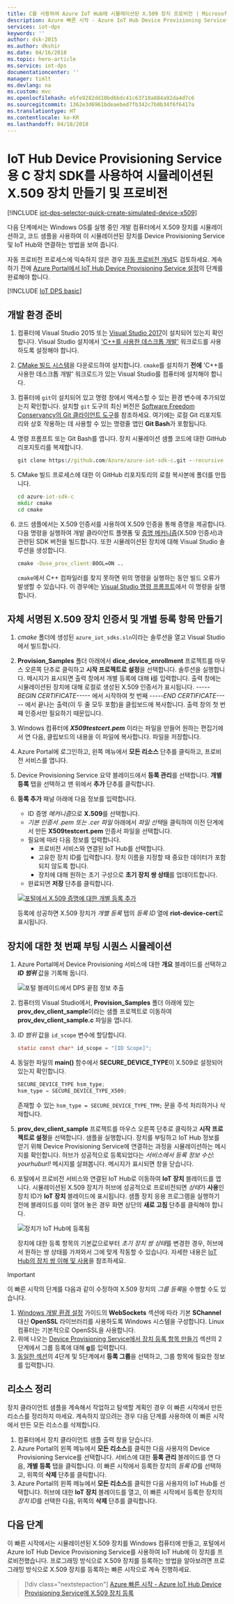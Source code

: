 ```yaml
---
title: C를 사용하여 Azure IoT Hub에 시뮬레이션된 X.509 장치 프로비전 | Microsoft Docs
description: Azure 빠른 시작 - Azure IoT Hub Device Provisioning Service용 C 장치 SDK를 사용하여 시뮬레이션된 X.509 장치 만들기 및 프로비전
services: iot-dps
keywords: ''
author: dsk-2015
ms.author: dkshir
ms.date: 04/16/2018
ms.topic: hero-article
ms.service: iot-dps
documentationcenter: ''
manager: timlt
ms.devlang: na
ms.custom: mvc
ms.openlocfilehash: e5fe9282dd10bd6bdc41c63718a884a92da4d7c6
ms.sourcegitcommit: 1362e3d6961bdeaebed7fb342c7b0b34f6f6417a
ms.translationtype: HT
ms.contentlocale: ko-KR
ms.lasthandoff: 04/18/2018
---
```

# <a name="create-and-provision-an-x509-simulated-device-using-c-device-sdk-for-iot-hub-device-provisioning-service"></a>IoT Hub Device Provisioning Service용 C 장치 SDK를 사용하여 시뮬레이션된 X.509 장치 만들기 및 프로비전
[!INCLUDE [iot-dps-selector-quick-create-simulated-device-x509](../../includes/iot-dps-selector-quick-create-simulated-device-x509.md)]

다음 단계에서는 Windows OS를 실행 중인 개발 컴퓨터에서 X.509 장치를 시뮬레이션하고, 코드 샘플을 사용하여 이 시뮬레이션된 장치를 Device Provisioning Service 및 IoT Hub와 연결하는 방법을 보여 줍니다. 

자동 프로비전 프로세스에 익숙하지 않은 경우 [자동 프로비전 개념](concepts-auto-provisioning.md)도 검토하세요. 계속하기 전에 [Azure Portal에서 IoT Hub Device Provisioning Service 설정](./quick-setup-auto-provision.md)의 단계를 완료해야 합니다. 

[!INCLUDE [IoT DPS basic](../../includes/iot-dps-basic.md)]

<a id="setupdevbox"></a>

## <a name="prepare-the-development-environment"></a>개발 환경 준비 

1. 컴퓨터에 Visual Studio 2015 또는 [Visual Studio 2017](https://www.visualstudio.com/vs/)이 설치되어 있는지 확인합니다. Visual Studio 설치에서 ['C++를 사용한 데스크톱 개발'](https://www.visualstudio.com/vs/support/selecting-workloads-visual-studio-2017/) 워크로드를 사용하도록 설정해야 합니다.

2. [CMake 빌드 시스템](https://cmake.org/download/)을 다운로드하여 설치합니다. `cmake`를 설치하기 **전에** 'C++를 사용한 데스크톱 개발' 워크로드가 있는 Visual Studio를 컴퓨터에 설치해야 합니다. 

3. 컴퓨터에 `git`이 설치되어 있고 명령 창에서 액세스할 수 있는 환경 변수에 추가되었는지 확인합니다. 설치할 `git` 도구의 최신 버전은 [Software Freedom Conservancy의 Git 클라이언트 도구](https://git-scm.com/download/)를 참조하세요. 여기에는 로컬 Git 리포지토리와 상호 작용하는 데 사용할 수 있는 명령줄 앱인 **Git Bash**가 포함됩니다. 

4. 명령 프롬프트 또는 Git Bash를 엽니다. 장치 시뮬레이션 샘플 코드에 대한 GitHub 리포지토리를 복제합니다.
    
    ```cmd
    git clone https://github.com/Azure/azure-iot-sdk-c.git --recursive
    ```

5. CMake 빌드 프로세스에 대한 이 GitHub 리포지토리의 로컬 복사본에 폴더를 만듭니다. 

    ```cmd
    cd azure-iot-sdk-c
    mkdir cmake
    cd cmake
    ```

6. 코드 샘플에서는 X.509 인증서를 사용하여 X.509 인증을 통해 증명을 제공합니다. 다음 명령을 실행하여 개발 클라이언트 플랫폼 및 [증명 메커니즘](concepts-security.md#attestation-mechanism)(X.509 인증서)과 관련된 SDK 버전을 빌드합니다. 또한 시뮬레이션된 장치에 대해 Visual Studio 솔루션을 생성합니다. 

    ```cmd
    cmake -Duse_prov_client:BOOL=ON ..
    ```
    
    `cmake`에서 C++ 컴파일러를 찾지 못하면 위의 명령을 실행하는 동안 빌드 오류가 발생할 수 있습니다. 이 경우에는 [Visual Studio 명령 프롬프트](https://docs.microsoft.com/dotnet/framework/tools/developer-command-prompt-for-vs)에서 이 명령을 실행합니다. 


<a id="portalenroll"></a>

## <a name="create-a-self-signed-x509-device-certificate-and-individual-enrollment-entry"></a>자체 서명된 X.509 장치 인증서 및 개별 등록 항목 만들기

1. *cmake* 폴더에 생성된 `azure_iot_sdks.sln`이라는 솔루션을 열고 Visual Studio에서 빌드합니다.

2. **Provision\_Samples** 폴더 아래에서 **dice\_device\_enrollment** 프로젝트를 마우스 오른쪽 단추로 클릭하고 **시작 프로젝트로 설정**을 선택합니다. 솔루션을 실행합니다. 메시지가 표시되면 출력 창에서 개별 등록에 대해 **i**를 입력합니다. 출력 창에는 시뮬레이션된 장치에 대해 로컬로 생성된 X.509 인증서가 표시됩니다. *-----BEGIN CERTIFICATE-----* 에서 시작하여 첫 번째 *-----END CERTIFICATE-----* 에서 끝나는 출력(이 두 줄 모두 포함)을 클립보드에 복사합니다. 출력 창의 첫 번째 인증서만 필요하기 때문입니다.
 
3. Windows 컴퓨터에 **_X509testcert.pem_** 이라는 파일을 만들어 원하는 편집기에서 연 다음, 클립보드의 내용을 이 파일에 복사합니다. 파일을 저장합니다. 

4. Azure Portal에 로그인하고, 왼쪽 메뉴에서 **모든 리소스** 단추를 클릭하고, 프로비전 서비스를 엽니다.

5. Device Provisioning Service 요약 블레이드에서 **등록 관리**를 선택합니다. **개별 등록** 탭을 선택하고 맨 위에서 **추가** 단추를 클릭합니다. 

6. **등록 추가** 패널 아래에 다음 정보를 입력합니다.
    - ID 증명 *메커니즘*으로 **X.509**를 선택합니다.
    - *기본 인증서 .pem 또는 .cer 파일* 아래에서 *파일 선택*을 클릭하여 이전 단계에서 만든 **X509testcert.pem** 인증서 파일을 선택합니다.
    - 필요에 따라 다음 정보를 입력합니다.
      - 프로비전 서비스와 연결된 IoT Hub를 선택합니다.
      - 고유한 장치 ID를 입력합니다. 장치 이름을 지정할 때 중요한 데이터가 포함되지 않도록 합니다. 
      - 장치에 대해 원하는 초기 구성으로 **초기 장치 쌍 상태**를 업데이트합니다.
    - 완료되면 **저장** 단추를 클릭합니다. 

    [![포털에서 X.509 증명에 대한 개별 등록 추가](./media/quick-create-simulated-device-x509/individual-enrollment.png)](./media/quick-create-simulated-device-x509/individual-enrollment.png#lightbox)

   등록에 성공하면 X.509 장치가 *개별 등록* 탭의 *등록 ID* 열에 **riot-device-cert**로 표시됩니다. 



<a id="firstbootsequence"></a>

## <a name="simulate-first-boot-sequence-for-the-device"></a>장치에 대한 첫 번째 부팅 시퀀스 시뮬레이션

1. Azure Portal에서 Device Provisioning 서비스에 대한 **개요** 블레이드를 선택하고 **_ID 범위_** 값을 기록해 둡니다.

    ![포털 블레이드에서 DPS 끝점 정보 추출](./media/quick-create-simulated-device-x509/extract-dps-endpoints.png) 

2. 컴퓨터의 Visual Studio에서, **Provision\_Samples** 폴더 아래에 있는 **prov\_dev\_client\_sample**이라는 샘플 프로젝트로 이동하여 **prov\_dev\_client\_sample.c** 파일을 엽니다.

3. _ID 범위_ 값을 `id_scope` 변수에 할당합니다. 

    ```c
    static const char* id_scope = "[ID Scope]";
    ```

4. 동일한 파일의 **main()** 함수에서 **SECURE_DEVICE_TYPE**이 X.509로 설정되어 있는지 확인합니다.

    ```c
    SECURE_DEVICE_TYPE hsm_type;
    hsm_type = SECURE_DEVICE_TYPE_X509;
    ```

   존재할 수 있는 `hsm_type = SECURE_DEVICE_TYPE_TPM;` 문을 주석 처리하거나 삭제합니다. 

5. **prov\_dev\_client\_sample** 프로젝트를 마우스 오른쪽 단추로 클릭하고 **시작 프로젝트로 설정**을 선택합니다. 샘플을 실행합니다. 장치를 부팅하고 IoT Hub 정보를 얻기 위해 Device Provisioning Service에 연결하는 과정을 시뮬레이션하는 메시지를 확인합니다. 허브가 성공적으로 등록되었다는 *서비스에서 등록 정보 수신: yourhuburl!* 메시지를 살펴봅니다. 메시지가 표시되면 창을 닫습니다.

6. 포털에서 프로비전 서비스와 연결된 IoT Hub로 이동하여 **IoT 장치** 블레이드를 엽니다. 시뮬레이션된 X.509 장치가 허브에 성공적으로 프로비전되면 *상태*가 **사용**인 장치 ID가 **IoT 장치** 블레이드에 표시됩니다. 샘플 장치 응용 프로그램을 실행하기 전에 블레이드를 이미 열어 놓은 경우 화면 상단의 **새로 고침** 단추를 클릭해야 합니다. 

    ![장치가 IoT Hub에 등록됨](./media/quick-create-simulated-device/hub-registration.png) 

    장치에 대한 등록 항목의 기본값으로부터 *초기 장치 쌍 상태*를 변경한 경우, 허브에서 원하는 쌍 상태를 가져와서 그에 맞게 작동할 수 있습니다. 자세한 내용은 [IoT Hub의 장치 쌍 이해 및 사용](../iot-hub/iot-hub-devguide-device-twins.md)을 참조하세요.


> [!IMPORTANT]
> 이 빠른 시작의 단계를 다음과 같이 수정하여 X.509 장치의 *그룹 등록*을 수행할 수도 있습니다.
>    1. [Windows 개발 환경 설정](https://github.com/Azure/azure-iot-sdk-c/blob/master/doc/devbox_setup.md#windows) 가이드의 **WebSockets** 섹션에 따라 기본 **SChannel** 대신 **OpenSSL** 라이브러리를 사용하도록 Windows 시스템을 구성합니다. Linux 컴퓨터는 기본적으로 OpenSSL을 사용합니다. 
>    2. 위에 나오는 [Device Provisioning Service에서 장치 등록 항목 만들기](#portalenroll) 섹션의 2단계에서 그룹 등록에 대해 **g**를 입력합니다.
>    3. [동일한 섹션](#portalenroll)의 4단계 및 5단계에서 **등록 그룹**을 선택하고, 그룹 항목에 필요한 정보를 입력합니다.  
>

## <a name="clean-up-resources"></a>리소스 정리

장치 클라이언트 샘플을 계속해서 작업하고 탐색할 계획인 경우 이 빠른 시작에서 만든 리소스를 정리하지 마세요. 계속하지 않으려는 경우 다음 단계를 사용하여 이 빠른 시작에서 만든 모든 리소스를 삭제합니다.

1. 컴퓨터에서 장치 클라이언트 샘플 출력 창을 닫습니다.
1. Azure Portal의 왼쪽 메뉴에서 **모든 리소스**를 클릭한 다음 사용자의 Device Provisioning Service를 선택합니다. 서비스에 대한 **등록 관리** 블레이드를 연 다음, **개별 등록** 탭을 클릭합니다. 이 빠른 시작에서 등록한 장치의 *등록 ID*를 선택하고, 위쪽의 **삭제** 단추를 클릭합니다. 
1. Azure Portal의 왼쪽 메뉴에서 **모든 리소스**를 클릭한 다음 사용자의 IoT Hub를 선택합니다. 허브에 대한 **IoT 장치** 블레이드를 열고, 이 빠른 시작에서 등록한 장치의 *장치 ID*를 선택한 다음, 위쪽의 **삭제** 단추를 클릭합니다.

## <a name="next-steps"></a>다음 단계

이 빠른 시작에서는 시뮬레이션된 X.509 장치를 Windows 컴퓨터에 만들고, 포털에서 Azure IoT Hub Device Provisioning Service를 사용하여 IoT Hub에 이 장치를 프로비전했습니다. 프로그래밍 방식으로 X.509 장치를 등록하는 방법을 알아보려면 프로그래밍 방식으로 X.509 장치를 등록하는 빠른 시작으로 계속 진행하세요. 

> [!div class="nextstepaction"]
> [Azure 빠른 시작 - Azure IoT Hub Device Provisioning Service에 X.509 장치 등록](quick-enroll-device-x509-java.md)
